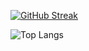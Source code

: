 [![GitHub Streak](https://streak-stats.demolab.com/?user=b2k4rys)](https://git.io/streak-stats)

![Top Langs](https://github-readme-stats.vercel.app/api/top-langs/?username=b2k4rys&layout=compact&theme=radical)
